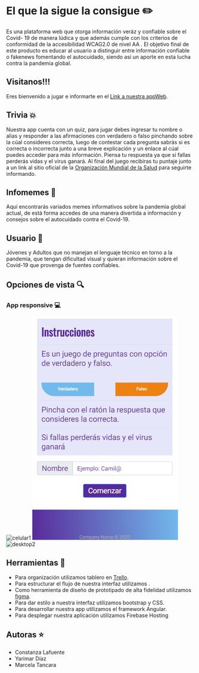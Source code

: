 # El que la sigue la consigue ✏️
 Es una plataforma web que otorga información veráz y confiable sobre el Covid- 19 de manera lúdica y que además cumple con los criterios de conformidad de la accesibilidad WCAG2.0 de nivel AA .
 El objetivo final de este producto es educar al usuario a distinguir entre información confiable o fakenews fomentando el autocuidado, siendo así un aporte en esta lucha contra la pandemia global. 

 ## Visitanos!!!
 Eres bienvenido a jugar e informarte en el [Link a nuestra appWeb](https://elquelasiguelaconsigue-7ea50.web.app). 

## Trivia 💥 
 Nuestra app cuenta con un quiz, para jugar debes ingresar tu nombre o alias y responder a las afirmaciones con verdadero o falso pinchando sobre la cúal consideres correcta, luego de contestar cada pregunta sabrás si es correcta o incorrecta junto a una breve explicación y un enlace al cúal puedes acceder para más información. Piensa tu respuesta ya que si fallas perderás vidas y el virus ganará. Al final del juego recibiras tu puntaje junto a un link al sitio oficial de la [Organización Mundial de la Salud](https://www.who.int/es/emergencies/diseases/novel-coronavirus-2019) para seguirte informando.

 ## Infomemes 📝
 Aquí encontrarás variados memes informativos sobre la pandemia global actual, de está forma accedes de una manera divertida a información y consejos sobre el autocuidado contra el Covid-19.
 
 ## Usuario 👥
 Jóvenes y Adultos que no manejan el lenguaje técnico en torno a la pandemia, que tengan dificultad visual y quieran información sobre el Covid-19 que provenga de fuentes confiables.

 ## Opciones de vista 🔍
 ### App responsive 💻
 ![celular1](https://github.com/Marce-8888/elquelasiguelaconsigue/blob/master/elquelasiguelaconsigue/src/assets/img/cel1.png)
 ![celular2](elquelasiguelaconsigue/src/assets/img/cel2.png)
 ![desktop2](../src/assets/img/desktop2.png)

  ## Herramientas 🔧
 - Para organización utilizamos tablero en [Trello](https://trello.com/b/Jtx0qHNo/proyecto-empresa).
 - Para estructurar el flujo de nuestra interfaz utilizamos [](https://trello.com/c/pxicLxoX/6-diagrama-de-flujo).
 - Como herramienta de diseño de prototipado de alta fidelidad utilizamos [figma](https://www.figma.com/file/2Sckv0VmmciiRweSpmarny/elquelasiguelacondigue?node-id=0%3A1).
 - Para dar estilo a nuestra interfaz utilizamos bootstrap y CSS.
 - Para desarrollar nuestra app utilizamos el framework Angular.
 - Para desplegar nuestra aplicación utilizamos Firebase Hosting

 ## Autoras ⭐
 - Constanza Lafuente
 - Yarimar Díaz
 - Marcela Tancara

